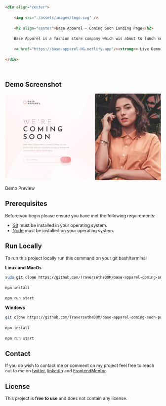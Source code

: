 ```html
<div align="center">
	
	<img src="./assets/images/logo.svg" />
	
	<h2 align="center">Base Apparel - Coming Soon Landing Page</h2>

	Base Apparel is a fashion store company which wis about to lunch soon, <br/> Responsive for all devices using HTML, CSS, JavaScript. 

	<a href="https://base-apparel-NG.netlify.app"/><strong>➥ Live Demo</strong></a>

</div>
```

<br/>

## Demo Screenshot

![Demo Preview](./assets/design/desktop-design.jpg)

Demo Preview

## Prerequisites

Before you begin please ensure you have met the following requirements:

- [Git](https://git-scm.com/) must be installed in your operating system.
- [Node](https://nodejs.org/en) must be installed on your operating system.

## Run Locally

To run this project locally run this command on your git bash/terminal

**Linux and MacOs**

```bash
sudo git clone https://github.com/TraversetheDOM/base-apparel-coming-soon-page.git

npm install

npm run start
```

**Windows** 

```bash
git clone https://github.com/TraversetheDOM/base-apparel-coming-soon-page.git

npm install

npm run start
```

## Contact

If you do wish to contact me or comment on my project feel free to reach out to me on [twitter](https://twitter.com/_TraverseDOM), [linkedIn](https://www.linkedin.com/in/ikuomola-stephen/) and [FrontendMentor](https://www.frontendmentor.io/home). 

## License

This project is **free to use** and does not contain any license. 